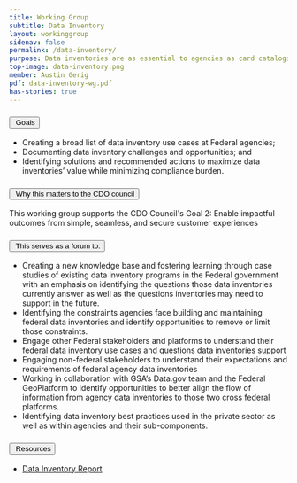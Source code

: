 ```yaml
---
title: Working Group
subtitle: Data Inventory
layout: workinggroup
sidenav: false
permalink: /data-inventory/
purpose: Data inventories are as essential to agencies as card catalogs are to libraries. These inventories make data assets discoverable to machines and humans. To inform policy decisions, CDOs must ensure their data inventories support their agency missions. 
top-image: data-inventory.png
member: Austin Gerig
pdf: data-inventory-wg.pdf
has-stories: true
---
```


<h3 class="usa-accordion__heading"><button class="usa-accordion__button bg-accent-cool-lighter" aria-expanded="false" aria-controls="m-a1"><img src="{{site.baseurl}}/assets/images/icons/ribbon-outline.svg" class="workinggroup__accordion-icon" alt=""> Goals</button></h3>
<div id="m-a1" class="usa-accordion__content">
  <ul>
    <li>Creating a broad list of data inventory use cases at Federal agencies; </li>
    <li>Documenting data inventory challenges and opportunities; and</li>
    <li>Identifying solutions and recommended actions to maximize data inventories’ value while minimizing compliance burden.</li>
  </ul>
</div>
<h3 class="usa-accordion__heading"><button class="usa-accordion__button bg-accent-cool-lighter" aria-expanded="false" aria-controls="m-a2"><img src="{{site.baseurl}}/assets/images/icons/question-circle.svg" class="workinggroup__accordion-icon" alt=""> Why this matters to the CDO council</button></h3>
<div id="m-a2" class="usa-accordion__content">
  <p>This working group supports the CDO Council's Goal 2: Enable impactful outcomes from simple, seamless, and secure customer experiences</p>
</div>    
<h3 class="usa-accordion__heading"><button class="usa-accordion__button bg-accent-cool-lighter" aria-expanded="false" aria-controls="m-a3"><img src="{{site.baseurl}}/assets/images/icons/forum.svg" class="workinggroup__accordion-icon" alt=""> This serves as a forum to:</button></h3>
<div id="m-a3" class="usa-accordion__content">
  <ul>
    <li>Creating a new knowledge base and fostering learning through case studies of existing data inventory programs in the Federal government with an emphasis on identifying the questions those data inventories currently answer as well as the questions inventories may need to support in the future.</li>
    <li>Identifying the constraints agencies face building and maintaining federal data inventories and identify opportunities to remove or limit those constraints.</li>
    <li>Engage other Federal stakeholders and platforms to understand their federal data inventory use cases and questions data inventories support</li>
    <li>Engaging non-federal stakeholders to understand their expectations and requirements of federal agency data inventories</li>
    <li>Working in collaboration with GSA’s Data.gov team and the Federal GeoPlatform to identify opportunities to better align the flow of information from agency data inventories to those two cross federal platforms.</li>
    <li>Identifying data inventory best practices used in the private sector as well as within agencies and their sub-components.</li>
  </ul>
</div>
<h3 class="usa-accordion__heading"><button class="usa-accordion__button bg-accent-cool-lighter" aria-expanded="false" aria-controls="m-a4" aria-label="Resources in Data Inventory"><img src="{{site.baseurl}}/assets/images/icons/network-2.svg" class="workinggroup__accordion-icon" alt=""> Resources</button></h3>
<div id="m-a4" class="usa-accordion__content">
  <ul class="add-list-reset">
      <li><a href="https://resources.data.gov/resources/CDOC_Data_Inventory_Report/">Data Inventory Report</a></li>
  </ul>
</div>  
